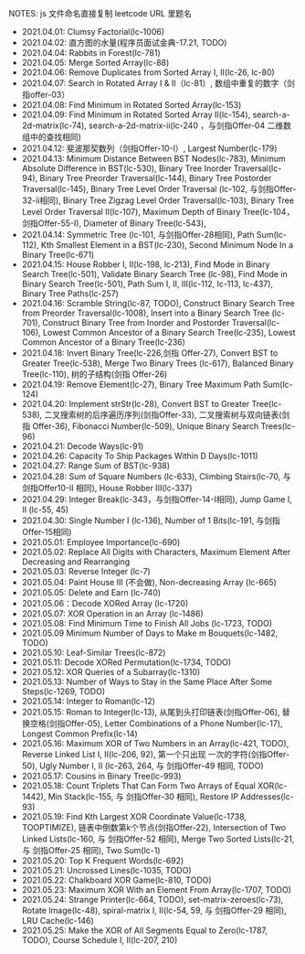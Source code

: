 NOTES: js 文件命名直接复制 leetcode URL 里题名 

- 2021.04.01: Clumsy Factorial(lc-1006) 
- 2021.04.02: 直方图的水量(程序员面试金典-17.21, TODO) 
- 2021.04.04: Rabbits in Forest(lc-781) 
- 2021.04.05: Merge Sorted Array(lc-88) 
- 2021.04.06: Remove Duplicates from Sorted Array I, II(lc-26, lc-80)  
- 2021.04.07: Search in Rotated Array I & II（lc-81）, 数组中重复的数字（剑指offer-03） 
- 2021.04.08: Find Minimum in Rotated Sorted Array(lc-153) 
- 2021.04.09: Find Minimum in Rotated Sorted Array II(lc-154), search-a-2d-matrix(lc-74), search-a-2d-matrix-ii(lc-240
  ，与剑指Offer-04 二维数组中的查找相同) 
- 2021.04.12: 斐波那契数列（剑指Offer-10-I）, Largest Number(lc-179) 
- 2021.04.13: Minimum Distance Between BST Nodes(lc-783), Minimum Absolute Difference in BST(lc-530), Binary Tree 
  Inorder Traversal(lc-94), 
  Binary Tree Preorder Traversal(lc-144), Binary Tree Postorder Traversal(lc-145), Binary Tree Level Order Traversal 
  (lc-102, 与剑指Offer-32-ii相同), Binary Tree Zigzag Level Order Traversal(lc-103), Binary Tree Level Order Traversal II(lc-107), Maximum 
  Depth of Binary Tree(lc-104，剑指Offer-55-I), Diameter of Binary Tree(lc-543), 
- 2021.04.14: Symmetric Tree (lc-101, 与剑指Offer-28相同), Path Sum(lc-112), Kth Smallest Element in a BST(lc-230), Second Minimum Node 
  In a Binary Tree(lc-671)
- 2021.04.15: House Robber I, II(lc-198, lc-213), Find Mode in Binary Search Tree(lc-501), Validate Binary Search 
  Tree (lc-98), Find Mode in Binary Search Tree(lc-501), Path Sum I, II, III(lc-112, lc-113, lc-437), Binary Tree 
  Paths(lc-257) 
- 2021.04.16: Scramble String(lc-87, TODO), Construct Binary Search Tree from Preorder Traversal(lc-1008), Insert into
  a Binary Search Tree (lc-701), Construct Binary Tree from Inorder and Postorder Traversal(lc-106), Lowest Common 
  Ancestor of a Binary Search Tree(lc-235), Lowest Common Ancestor of a Binary Tree(lc-236)
- 2021.04.18: Invert Binary Tree(lc-226,剑指 Offer-27), Convert BST to Greater Tree(lc-538), Merge Two Binary Trees 
  (lc-617), Balanced Binary Tree(lc-110), 树的子结构(剑指 Offer-26) 
- 2021.04.19: Remove Element(lc-27), Binary Tree Maximum Path Sum(lc-124)
- 2021.04.20: Implement strStr(lc-28), Convert BST to Greater Tree(lc-538), 二叉搜索树的后序遍历序列(剑指Offer-33),
  二叉搜索树与双向链表(剑指 Offer-36), Fibonacci Number(lc-509), Unique Binary Search Trees(lc-96)
- 2021.04.21: Decode Ways(lc-91)    
- 2021.04.26: Capacity To Ship Packages Within D Days(lc-1011)
- 2021.04.27: Range Sum of BST(lc-938) 
- 2021.04.28: Sum of Square Numbers (lc-633), Climbing Stairs(lc-70, 与 剑指Offer10-II 相同), House Robber III(lc-337)
- 2021.04.29: Integer Break(lc-343，与剑指Offer-14-I相同), Jump Game I, II (lc-55, 45) 
- 2021.04.30: Single Number I (lc-136), Number of 1 Bits(lc-191, 与剑指Offer-15相同) 
- 2021.05.01: Employee Importance(lc-690)
- 2021.05.02: Replace All Digits with Characters, Maximum Element After Decreasing and Rearranging 
- 2021.05.03: Reverse Integer (lc-7) 
- 2021.05.04: Paint House III (不会做), Non-decreasing Array (lc-665) 
- 2021.05.05: Delete and Earn (lc-740) 
- 2021.05.06：Decode XORed Array (lc-1720) 
- 2021.05.07: XOR Operation in an Array (lc-1486)
- 2021.05.08: Find Minimum Time to Finish All Jobs (lc-1723, TODO)
- 2021.05.09 Minimum Number of Days to Make m Bouquets(lc-1482, TODO)  
- 2021.05.10: Leaf-Similar Trees(lc-872)  
- 2021.05.11: Decode XORed Permutation(lc-1734, TODO) 
- 2021.05.12: XOR Queries of a Subarray(lc-1310)
- 2021.05.13: Number of Ways to Stay in the Same Place After Some Steps(lc-1269, TODO) 
- 2021.05.14: Integer to Roman(lc-12)
- 2021.05.15: Roman to Integer(lc-13), 从尾到头打印链表(剑指Offer-06), 替换空格(剑指Offer-05), Letter Combinations of a Phone
  Number(lc-17), Longest Common Prefix(lc-14)
- 2021.05.16: Maximum XOR of Two Numbers in an Array(lc-421, TODO), Reverse Linked List I, II(lc-206, 92), 第一个只出现
  一次的字符(剑指Offer-50), Ugly Number I, II (lc-263, 264, 与 剑指Offer-49 相同, TODO)
- 2021.05.17: Cousins in Binary Tree(lc-993) 
- 2021.05.18: Count Triplets That Can Form Two Arrays of Equal XOR(lc-1442), Min Stack(lc-155, 与 剑指Offer-30 相同), 
  Restore IP Addresses(lc-93) 
- 2021.05.19: Find Kth Largest XOR Coordinate Value(lc-1738, TOOPTIMIZE), 链表中倒数第k个节点(剑指Offer-22),
  Intersection of Two Linked Lists(lc-160, 与 剑指Offer-52 相同), Merge Two Sorted Lists(lc-21, 与 剑指Offer-25 相同),
  Two Sum(lc-1) 
- 2021.05.20: Top K Frequent Words(lc-692)
- 2021.05.21: Uncrossed Lines(lc-1035, TODO)  
- 2021.05.22: Chalkboard XOR Game(lc-810, TODO) 
- 2021.05.23: Maximum XOR With an Element From Array(lc-1707, TODO) 
- 2021.05.24: Strange Printer(lc-664, TODO), set-matrix-zeroes(lc-73), Rotate Image(lc-48),
  spiral-matrix I, II(lc-54, 59, 与 剑指Offer-29 相同), LRU Cache(lc-146) 
- 2021.05.25: Make the XOR of All Segments Equal to Zero(lc-1787, TODO), Course Schedule I, II(lc-207, 210)  
 









 